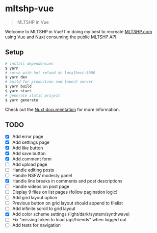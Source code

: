 # mltshp-vue

> MLTSHP in Vue

Welcome to MLTSHP in Vue! I'm doing my best to recreate [MLTSHP.com](https://mltshp.com/) using [Vue](https://vuejs.org/) and [Nuxt](https://nuxt.com/) consuming the public [MLTSHP API](https://mltshp.com/developers).

## Setup

```bash
# install dependencies
$ yarn
# serve with hot reload at localhost:3000
$ yarn dev
# build for production and launch server
$ yarn build
$ yarn start
# generate static project
$ yarn generate
```

Check out the [Nuxt documentation](https://nuxt.com/docs/getting-started/introduction) for more information.

## TODO

- [x] Add error page
- [x] Add settings page
- [x] Add like button
- [x] Add save button
- [x] Add comment form
- [ ] Add upload page
- [ ] Handle editing posts
- [ ] Handle NSFW modesty panel
- [x] Handle line breaks in comments and post descriptions
- [ ] Handle videos on post page
- [ ] Display 9 files on list pages (follow pagination logic)
- [ ] Add grid layout option
- [ ] Previous button on grid layout should append to filelist
- [ ] Add infinite scroll to grid layout
- [x] Add color scheme settings (light/dark/system/synthwave)
- [ ] Fix "missing token to load /api/friends" when logged out
- [ ] Add tests for navigation
